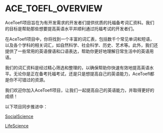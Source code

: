 # ACE_TOEFL_OVERVIEW

AceToefl项目旨在为有开发需求的开发者们提供优质的托福备考词汇资料。我们的目标是帮助那些想要提高英语水平并顺利通过托福考试的开发者们。

在AceToefl项目中，你将找到一个丰富的词汇表，包括数千个常见单词和短语，以及各个学科的相关词汇，如自然科学、社会科学、历史、艺术等。此外，我们还提供了一些常用的英语俚语和口语表达，帮助你更好地理解日常生活中的英语用语。

我们的词汇资料是经过精心筛选和整理的，以确保帮助你快速有效地提高英语水平。无论你是正在备考托福考试，还是只是想提高自己的英语能力，AceToefl都是你不可错过的资源。

我们欢迎你加入AceToefl项目，让我们一起提高自己的英语能力，并取得更好的成绩！

以下项目同步推进中：

[SocialScience](https://github.com/mywywuqek060/AceToefl_SocialScience_290)

[LifeScience](https://github.com/mywywuqek060/AceToelf_LifeScience_552)

